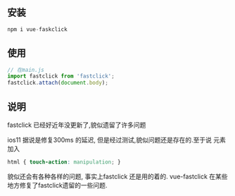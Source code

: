 ## 安装
```js
npm i vue-faskclick
```

## 使用   

```js
// 在main.js
import fastclick from 'fastclick';
fastclick.attach(document.body);
```

##  说明   
fastclick 已经好近年没更新了,貌似遗留了许多问题   

ios11 据说是修复300ms 的延迟, 但是经过测试,貌似问题还是存在的.至于说 元素加入 
```css
html { touch-action: manipulation; }
```
貌似还会有各种各样的问题, 事实上fastclick 还是用的着的. vue-fastclick 在某些地方修复了fastclick遗留的一些问题.